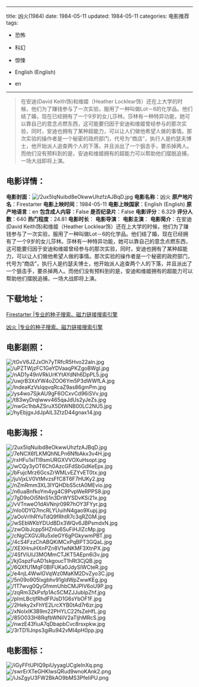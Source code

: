 
---
title: 凶火(1984)
date: 1984-05-11
updated: 1984-05-11
categories: 电影推荐
tags:
- 恐怖
- 科幻
- 惊悚

- English (English)
- en
---


> 在安迪(David Keith饰)和维姬（Heather Locklear饰）还在上大学的时候，他们为了赚钱参与了一次实验，服用了一种叫做Lot－6的化学品。他们结了婚，现在已经拥有了一个9岁的女儿莎林。莎林有一种特异功能，她可以靠自己的意念点燃东西，这可能要归因于安迪和维姬曾经参与的那次实验，同时，安迪也拥有了某种超能力，可以让人们做他希望人做的事情。那次实验的操作者是一个秘密的政府部门，代号为“商店”，执行人是约瑟夫博士，他开始派人追查两个人的下落，并且派出了一个狙击手，要杀掉两人。而他们没有预料到的是，安迪和维姬拥有的超能力可以帮助他们摆脱追捕，一场大战即将上演。

## **电影详情**：

**电影封面**：<img src="https://image.tmdb.org/t/p/w200/2ux5lqNuibd8eOkwwUhzfzAJBqD.jpg" alt="/2ux5lqNuibd8eOkwwUhzfzAJBqD.jpg" title="/2ux5lqNuibd8eOkwwUhzfzAJBqD.jpg">
**电影名称**：凶火
**原产地片名**：Firestarter
**电影上映时间**：1984-05-11
**电影上映国家**：English (English)
**原产地语言**：en
**包含成人内容**：False
**是否纪录片**：False
**电影评分**：6.329
**评分人数**：640
**热门程度**：24.81
**电影时长**：
**电影导演**：
**电影主演**：
**电影简介**：在安迪(David Keith饰)和维姬（Heather Locklear饰）还在上大学的时候，他们为了赚钱参与了一次实验，服用了一种叫做Lot－6的化学品。他们结了婚，现在已经拥有了一个9岁的女儿莎林。莎林有一种特异功能，她可以靠自己的意念点燃东西，这可能要归因于安迪和维姬曾经参与的那次实验，同时，安迪也拥有了某种超能力，可以让人们做他希望人做的事情。那次实验的操作者是一个秘密的政府部门，代号为“商店”，执行人是约瑟夫博士，他开始派人追查两个人的下落，并且派出了一个狙击手，要杀掉两人。而他们没有预料到的是，安迪和维姬拥有的超能力可以帮助他们摆脱追捕，一场大战即将上演。

## **下载地址**：
[Firestarter |专业的种子搜索、磁力链接搜索引擎](https://movie.amd794.com:2083/?search=Firestarter&ordering=&mode=match_phrase&page_size=10&page=1)

[凶火 |专业的种子搜索、磁力链接搜索引擎](https://movie.amd794.com:2083/?search=%E5%87%B6%E7%81%AB&ordering=&mode=match_phrase&page_size=10&page=1)
 

## **电影剧照**：
<img src="https://image.tmdb.org/t/p/original/tGvV6JZJxOh7yTRfcR5Hvo22aln.jpg" alt="/tGvV6JZJxOh7yTRfcR5Hvo22aln.jpg" title="/tGvV6JZJxOh7yTRfcR5Hvo22aln.jpg"><img src="https://image.tmdb.org/t/p/original/uPZTWjzFC1GeYDVaaqPKZgoBWgl.jpg" alt="/uPZTWjzFC1GeYDVaaqPKZgoBWgl.jpg" title="/uPZTWjzFC1GeYDVaaqPKZgoBWgl.jpg"><img src="https://image.tmdb.org/t/p/original/nAD1y49nVRkUrKYtAYdNh6DpPL5.jpg" alt="/nAD1y49nVRkUrKYtAYdNh6DpPL5.jpg" title="/nAD1y49nVRkUrKYtAYdNh6DpPL5.jpg"><img src="https://image.tmdb.org/t/p/original/uwjrB3XsYW4oZOO6Ym5P3dWWfLA.jpg" alt="/uwjrB3XsYW4oZOO6Ym5P3dWWfLA.jpg" title="/uwjrB3XsYW4oZOO6Ym5P3dWWfLA.jpg"><img src="https://image.tmdb.org/t/p/original/lndeaKzVsIqqvqRcaZ9as86gmPm.jpg" alt="/lndeaKzVsIqqvqRcaZ9as86gmPm.jpg" title="/lndeaKzVsIqqvqRcaZ9as86gmPm.jpg"><img src="https://image.tmdb.org/t/p/original/ys4wo7SjkAU9gF6OCxvCd96iSVv.jpg" alt="/ys4wo7SjkAU9gF6OCxvCd96iSVv.jpg" title="/ys4wo7SjkAU9gF6OCxvCd96iSVv.jpg"><img src="https://image.tmdb.org/t/p/original/t83wyDrqlwwv465qaJdUs2yJeZs.jpg" alt="/t83wyDrqlwwv465qaJdUs2yJeZs.jpg" title="/t83wyDrqlwwv465qaJdUs2yJeZs.jpg"><img src="https://image.tmdb.org/t/p/original/nwGc1hbAZSruX5DtWNB00LC2NU5.jpg" alt="/nwGc1hbAZSruX5DtWNB00LC2NU5.jpg" title="/nwGc1hbAZSruX5DtWNB00LC2NU5.jpg"><img src="https://image.tmdb.org/t/p/original/hyEbjgxJdJpAIL3ZtzD44gnax14.jpg" alt="/hyEbjgxJdJpAIL3ZtzD44gnax14.jpg" title="/hyEbjgxJdJpAIL3ZtzD44gnax14.jpg">

## **电影海报**：
<img src="https://image.tmdb.org/t/p/original/2ux5lqNuibd8eOkwwUhzfzAJBqD.jpg" alt="/2ux5lqNuibd8eOkwwUhzfzAJBqD.jpg" title="/2ux5lqNuibd8eOkwwUhzfzAJBqD.jpg"><img src="https://image.tmdb.org/t/p/original/7eNCX6fLKMQhNLPn6NfbAkx3v4H.jpg" alt="/7eNCX6fLKMQhNLPn6NfbAkx3v4H.jpg" title="/7eNCX6fLKMQhNLPn6NfbAkx3v4H.jpg"><img src="https://image.tmdb.org/t/p/original/rxHFu1xITI9smURGXVVOXuHsopt.jpg" alt="/rxHFu1xITI9smURGXVVOXuHsopt.jpg" title="/rxHFu1xITI9smURGXVVOXuHsopt.jpg"><img src="https://image.tmdb.org/t/p/original/wCQy3yOT6Ch0AzcGFdSbGdKeEpx.jpg" alt="/wCQy3yOT6Ch0AzcGFdSbGdKeEpx.jpg" title="/wCQy3yOT6Ch0AzcGFdSbGdKeEpx.jpg"><img src="https://image.tmdb.org/t/p/original/bFujcMrz6GcsZrWMLvEZYvET0tx.jpg" alt="/bFujcMrz6GcsZrWMLvEZYvET0tx.jpg" title="/bFujcMrz6GcsZrWMLvEZYvET0tx.jpg"><img src="https://image.tmdb.org/t/p/original/juVjxLV0VtMvzsFfC8T6F7HUKy2.jpg" alt="/juVjxLV0VtMvzsFfC8T6F7HUKy2.jpg" title="/juVjxLV0VtMvzsFfC8T6F7HUKy2.jpg"><img src="https://image.tmdb.org/t/p/original/nZmRmm3XL3IYQHDbS5ctA0MEvio.jpg" alt="/nZmRmm3XL3IYQHDbS5ctA0MEvio.jpg" title="/nZmRmm3XL3IYQHDbS5ctA0MEvio.jpg"><img src="https://image.tmdb.org/t/p/original/n6uaBnfkoYm4yg4C9PvpWeRPPS8.jpg" alt="/n6uaBnfkoYm4yg4C9PvpWeRPPS8.jpg" title="/n6uaBnfkoYm4yg4C9PvpWeRPPS8.jpg"><img src="https://image.tmdb.org/t/p/original/7gD9oOi5NnS1n3DrWYSDvKSi21x.jpg" alt="/7gD9oOi5NnS1n3DrWYSDvKSi21x.jpg" title="/7gD9oOi5NnS1n3DrWYSDvKSi21x.jpg"><img src="https://image.tmdb.org/t/p/original/vVTnweO1dAVNnjr09R7hOY3FYyr.jpg" alt="/vVTnweO1dAVNnjr09R7hOY3FYyr.jpg" title="/vVTnweO1dAVNnjr09R7hOY3FYyr.jpg"><img src="https://image.tmdb.org/t/p/original/nIo0DYQ7mcRLYUuihN4gao9Xupj.jpg" alt="/nIo0DYQ7mcRLYUuihN4gao9Xupj.jpg" title="/nIo0DYQ7mcRLYUuihN4gao9Xupj.jpg"><img src="https://image.tmdb.org/t/p/original/aOoVrIhRYuTdQ9fRhtR7c3qRZGM.jpg" alt="/aOoVrIhRYuTdQ9fRhtR7c3qRZGM.jpg" title="/aOoVrIhRYuTdQ9fRhtR7c3qRZGM.jpg"><img src="https://image.tmdb.org/t/p/original/wSEbWKbYDUdBDx3WQv6JBPsmdxN.jpg" alt="/wSEbWKbYDUdBDx3WQv6JBPsmdxN.jpg" title="/wSEbWKbYDUdBDx3WQv6JBPsmdxN.jpg"><img src="https://image.tmdb.org/t/p/original/zwOibJcpp5HZnIu6SuFiHJIZcMp.jpg" alt="/zwOibJcpp5HZnIu6SuFiHJIZcMp.jpg" title="/zwOibJcpp5HZnIu6SuFiHJIZcMp.jpg"><img src="https://image.tmdb.org/t/p/original/cNgCXGVJRu5xleGY6gPGkywmPBT.jpg" alt="/cNgCXGVJRu5xleGY6gPGkywmPBT.jpg" title="/cNgCXGVJRu5xleGY6gPGkywmPBT.jpg"><img src="https://image.tmdb.org/t/p/original/4cS4FzzChABQKiMCxPqBPT3GQaL.jpg" alt="/4cS4FzzChABQKiMCxPqBPT3GQaL.jpg" title="/4cS4FzzChABQKiMCxPqBPT3GQaL.jpg"><img src="https://image.tmdb.org/t/p/original/XEXHnuHXnPZn8V1wNKMF3XtnPX.jpg" alt="/XEXHnuHXnPZn8V1wNKMF3XtnPX.jpg" title="/XEXHnuHXnPZn8V1wNKMF3XtnPX.jpg"><img src="https://image.tmdb.org/t/p/original/4SfViUIJ3MOMmCTJKT5AEpn6i3v.jpg" alt="/4SfViUIJ3MOMmCTJKT5AEpn6i3v.jpg" title="/4SfViUIJ3MOMmCTJKT5AEpn6i3v.jpg"><img src="https://image.tmdb.org/t/p/original/kjGspzFuAD1skgoucT1hRt3CjQB.jpg" alt="/kjGspzFuAD1skgoucT1hRt3CjQB.jpg" title="/kjGspzFuAD1skgoucT1hRt3CjQB.jpg"><img src="https://image.tmdb.org/t/p/original/6QXfU1MqF0BlFUKa0JdySIWCteR.jpg" alt="/6QXfU1MqF0BlFUKa0JdySIWCteR.jpg" title="/6QXfU1MqF0BlFUKa0JdySIWCteR.jpg"><img src="https://image.tmdb.org/t/p/original/e4njL4WwlGVqWz0MaKM2DvZyo3C.jpg" alt="/e4njL4WwlGVqWz0MaKM2DvZyo3C.jpg" title="/e4njL4WwlGVqWz0MaKM2DvZyo3C.jpg"><img src="https://image.tmdb.org/t/p/original/5n09o905lxgbhv91gldWpZwwKEg.jpg" alt="/5n09o905lxgbhv91gldWpZwwKEg.jpg" title="/5n09o905lxgbhv91gldWpZwwKEg.jpg"><img src="https://image.tmdb.org/t/p/original/1T7wvg0QyGfmmUhbCMJPlV6oU9P.jpg" alt="/1T7wvg0QyGfmmUhbCMJPlV6oU9P.jpg" title="/1T7wvg0QyGfmmUhbCMJPlV6oU9P.jpg"><img src="https://image.tmdb.org/t/p/original/zqRm3ZkPsfp1Ac5CMZJJubIpZhf.jpg" alt="/zqRm3ZkPsfp1Ac5CMZJJubIpZhf.jpg" title="/zqRm3ZkPsfp1Ac5CMZJJubIpZhf.jpg"><img src="https://image.tmdb.org/t/p/original/pImLBctjfRhdFPJsD1G6sYbOF1F.jpg" alt="/pImLBctjfRhdFPJsD1G6sYbOF1F.jpg" title="/pImLBctjfRhdFPJsD1G6sYbOF1F.jpg"><img src="https://image.tmdb.org/t/p/original/2Heky2xFhYE2LrcXYB0tAd7r6zr.jpg" alt="/2Heky2xFhYE2LrcXYB0tAd7r6zr.jpg" title="/2Heky2xFhYE2LrcXYB0tAd7r6zr.jpg"><img src="https://image.tmdb.org/t/p/original/xNoIxIK3B9m22PHYLC22fsZeHfL.jpg" alt="/xNoIxIK3B9m22PHYLC22fsZeHfL.jpg" title="/xNoIxIK3B9m22PHYLC22fsZeHfL.jpg"><img src="https://image.tmdb.org/t/p/original/85O033H8RqfbWNiIV2aTljhMRcS.jpg" alt="/85O033H8RqfbWNiIV2aTljhMRcS.jpg" title="/85O033H8RqfbWNiIV2aTljhMRcS.jpg"><img src="https://image.tmdb.org/t/p/original/nwzE43fiuA7qDbapbCvc8rsxpkw.jpg" alt="/nwzE43fiuA7qDbapbCvc8rsxpkw.jpg" title="/nwzE43fiuA7qDbapbCvc8rsxpkw.jpg"><img src="https://image.tmdb.org/t/p/original/3rTD1IJnps3giRu942vMI4pH0pp.jpg" alt="/3rTD1IJnps3giRu942vMI4pH0pp.jpg" title="/3rTD1IJnps3giRu942vMI4pH0pp.jpg">

## **电影图标**：
<img src="https://image.tmdb.org/t/p/original/iGyFFtUPIQ9piUyyagUCgleInXq.png" alt="/iGyFFtUPIQ9piUyyagUCgleInXq.png" title="/iGyFFtUPIQ9piUyyagUCgleInXq.png"><img src="https://image.tmdb.org/t/p/original/swrErXTeGHKlwsQRud9wnoKAnk2.png" alt="/swrErXTeGHKlwsQRud9wnoKAnk2.png" title="/swrErXTeGHKlwsQRud9wnoKAnk2.png"><img src="https://image.tmdb.org/t/p/original/iJsZgyU3FW2BkAO9bMS3PfeIiPU.png" alt="/iJsZgyU3FW2BkAO9bMS3PfeIiPU.png" title="/iJsZgyU3FW2BkAO9bMS3PfeIiPU.png">
